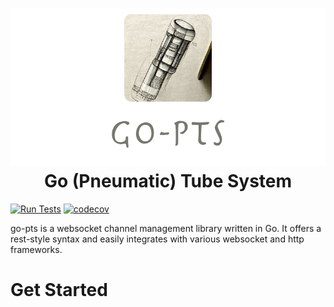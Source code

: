 <h1 align="center">
  <img src="https://raw.githubusercontent.com/mono424/go-pts/images/logo.png"><br>
  Go (Pneumatic) Tube System
</h1>

[![Run Tests](https://github.com/mono424/go-pts/actions/workflows/run-tests.yml/badge.svg?branch=main)](https://github.com/mono424/go-pts/actions/workflows/run-tests.yml)
[![codecov](https://codecov.io/gh/mono424/go-pts/branch/main/graph/badge.svg?token=9VA6CYDXAZ)](https://codecov.io/gh/mono424/go-pts)

go-pts is a websocket channel management library written in Go. It offers a rest-style syntax and easily integrates with various websocket and http frameworks.

# Get Started
